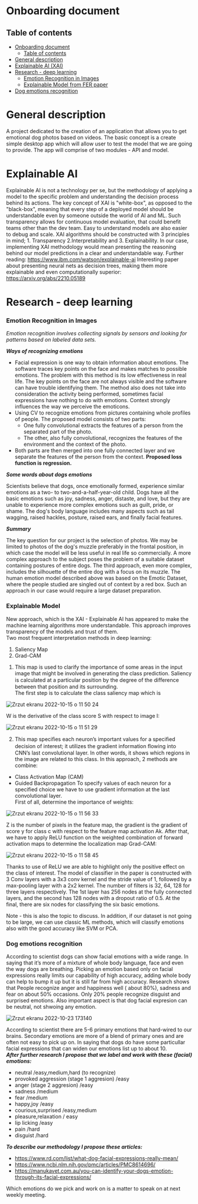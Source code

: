 # Onboarding document

## Table of contents

- [Onboarding document](#onboarding-document)
  - [Table of contents](#table-of-contents)
- [General description](#general-description)
- [Explainable AI (XAI)](#explainable-ai)
- [Research - deep learning](#research---deep-learning)
  - [Emotion Recognition in Images](#emotion-recognition-in-images)
  - [Explainable Model from FER paper](#explainable-model)
- [Dog emotions recognition](#dog-emotions-recognition)

# General description

A project dedicated to the creation of an application that allows you to get emotional dog photos based on videos.
The basic concept is a create simple desktop app which will allow user to test the model that we are going to provide.
The app will comprise of two modules - API and model.

# Explainable AI 
Explainable AI is not a technology per se, but the methodology of applying a model to the specific problem and understanding the decision process behind its actions. The key concept of XAI is "white-box", as opposed to the "black-box", meaning that every step of a deployed model should be understandable even by someone outside the world of AI and ML. Such transparency allows for continuous model evaluation, that could benefit teams other than the dev team. Easy to understand models are also easier to debug and scale. XAI algorithms should be constructed with 3 principles in mind; 1. Transparency 2.Interpretability and 3. Explainability. In our case, implementing XAI methodology would mean presenting the reasoning behind our model predictions in a clear and understandable way. 
Further reading:
https://www.ibm.com/watson/explainable-ai
Interesting paper about presenting neural nets as decision trees, making them more explainable and even computationally superior:
https://arxiv.org/abs/2210.05189
 
 # Research - deep learning
 
 ### Emotion Recognition in Images
  *Emotion recognition involves collecting signals by sensors and looking for patterns based on labeled data sets.*
 
 ***Ways of recognizing emotions***
 - Facial expression is one way to obtain information about emotions. The software traces key points on the face and makes matches to possible emotions. The problem   with this method is its low effectiveness in real life. The key points on the face are not always visible and the software can have trouble identifying them. The method also does not take into consideration the activity being performed, sometimes facial expressions have nothing to do with emotions. Context strongly influences the way we perceive the emoticons.
 - Using CV to recognize emotions from pictures containing whole profiles of people. The proposed model consists of two parts:
    - One fully convolutional extracts the features of a person from the separated part of the photo.
    - The other, also fully convolutional, recognizes the features of the environment and the context of the photo.
 - Both parts are then merged into one fully connected layer and we separate the features of the person from the context. **Proposed loss function is regression.**
 
 ***Some words about dogs emotions***
 
 Scientists believe that dogs, once emotionally formed, experience similar emotions as a two- to two-and-a-half-year-old child. Dogs have all the basic emotions such as joy, sadness, anger, distaste, and love, but they are unable to experience more complex emotions such as guilt, pride, or shame.
 The dog's body language includes many aspects such as tail wagging, raised hackles, posture, raised ears, and finally facial features.
 
 ***Summary***
 
 The key question for our project is the selection of photos. We may be limited to photos of the dog's muzzle preferably in the frontal position, in which case the model will be less useful in real life so commercially. A more complex approach to the subject poses the problem of a suitable dataset containing postures of entire dogs. The third approach, even more complex, includes the silhouette of the entire dog with a focus on its muzzle. The human emotion model described above was based on the Emotic Dataset, where the people studied are singled out of context by a red box. Such an approach in our case would require a large dataset preparation. 
 
 ### Explainable Model
 New approach, which is the XAI - Explainable AI has appeared to make the machine learning algorithms more understandable. This approach improves transparency of the models and trust of them. \
 Two most frequent interpretation methods in deep learning:
 1. Saliency Map
 2. Grad-CAM
 
 1) This map is used to clarify the importance of some areas in the input image that might be involved in generating the class prediction.
 Saliency is calculated at a particular position by the degree of the diﬀerence between that position and its surrounding.\
 The first step is to calculate the class saliency map which is 
 
  ![Zrzut ekranu 2022-10-15 o 11 50 24](https://user-images.githubusercontent.com/77082422/195980115-267b5e6a-2363-4096-afd8-68f33a7d16d2.png) 
  
 W is the derivative of the class score S with respect to image I:
 
  ![Zrzut ekranu 2022-10-15 o 11 51 29](https://user-images.githubusercontent.com/77082422/195980151-2b57b77d-0476-4bd2-b2bb-3e365e3e76a0.png) 
 
 2) This map speciﬁes each neuron’s important values for a speciﬁed decision of interest; it utilizes the gradient information ﬂowing into CNN’s last convolutional layer. In other words, it shows which regions in the image are related to this class. In this approach, 2 methods are combine: 
 - Class Activation Map (CAM)
 - Guided Backpropagation
 To specify values of each neuron for a specified choice we have to use gradient information at the last convolutional layer.\
 First of all, determine the importance of weights:
 
 ![Zrzut ekranu 2022-10-15 o 11 56 33](https://user-images.githubusercontent.com/77082422/195980339-cf6a12bf-71ba-4037-8ed6-c61fb833fa99.png)
 
 Z is the number of pixels in the feature map, the gradient is the gradient of score y for class c with respect to the feature map activation Ak.
 After that, we have to apply ReLU function on the weighted combination of forward activation maps to determine the localization map Grad-CAM: 
 
 ![Zrzut ekranu 2022-10-15 o 11 58 45](https://user-images.githubusercontent.com/77082422/195980415-1a890f8c-2ba7-43bd-a80e-d2f9a84907c0.png)
 
 Thanks to use of ReLU we are able to highlight only the positive effect on the class of interest.
 The model of classifier in the paper is constructed with 3 Conv layers with a 3x3 conv kernel and the stride value of 1, followed by a max-pooling layer with a 2x2 kernel. The number of filters is 32, 64, 128 for three layers respectively. The 1st layer has 256 nodes at the fully connected layers, and the second has 128 nodes with a dropout ratio of 0.5. At the final, there are six nodes for classifying the six basic emotions.

Note - this is also the topic to discuss. In addition, if our dataset is not going to be large, we can use classic ML methods, which will classify emotions also with the good accuracy like SVM or PCA.

 ### Dog emotions recognition

   According to scientist dogs can show facial emotions with a wide range. In saying that it’s more of a mixture of whole body language, face and even the way dogs are breathing. Picking an emotion based only on facial expressions really limits our capability of high accuracy, adding whole body can help to bump it up but it is still far from high accuracy. Research shows that People recognize anger and happiness well ( about 80%), sadness and fear on about 50% occasions. Only 20% people recognize disguist and surprised emotions. Also important aspect is that dog facial expresion can be neutral, not shwoing any emotion.    
   
![Zrzut ekranu 2022-10-23 173140](https://user-images.githubusercontent.com/115160997/197401150-ed985096-af12-421b-be25-fb7f9056a1a0.png)
 
According to scientist there are 5-6 primary emotions that hard-wired to our brains. Secondary emotions are more of a blend of primary ones and are often not easy to pick up on. In saying that dogs do have some particullar facial expressions that can widen our emotions list up to about 10.  
***After further research I propose that we label and work with these (facial) emotions:***


- neutral /easy,medium,hard           (to recognize)
- provoked aggression (stage 1 aggresion)  /easy 
- anger  (stage 2 aggresion) /easy 
- sadness  /medium 
- fear   /medium 
- happy,joy   /easy 
- courious,surprised      /easy,medium 
- pleasure,relaxation    / easy 
- lip licking /easy 
- pain /hard 
- disguist /hard


 ***To describe our methodology I propose these articles:***
  - https://www.rd.com/list/what-dog-facial-expressions-really-mean/
  - https://www.ncbi.nlm.nih.gov/pmc/articles/PMC8614696/
  - https://manukavet.com.au/you-can-identify-your-dogs-emotion-through-its-facial-expressions/
  
Which emotions do we pick and work on is a matter to speak on at next weekly meeting.
